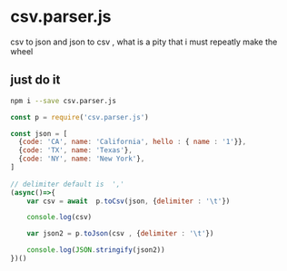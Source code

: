 # csv.parser.js
csv to json and json to csv , what is a pity that i must repeatly make the wheel


## just do it

```bash
npm i --save csv.parser.js
```


```js
const p = require('csv.parser.js')

const json = [
  {code: 'CA', name: 'California', hello : { name : '1'}},
  {code: 'TX', name: 'Texas'},
  {code: 'NY', name: 'New York'},
]
 
// delimiter default is  ','
(async()=>{
    var csv = await  p.toCsv(json, {delimiter : '\t'})

    console.log(csv)

    var json2 = p.toJson(csv , {delimiter : '\t'})

    console.log(JSON.stringify(json2))
})()

```